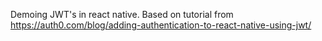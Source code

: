 Demoing JWT's in react native.
Based on tutorial from https://auth0.com/blog/adding-authentication-to-react-native-using-jwt/